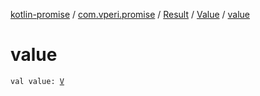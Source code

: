 [kotlin-promise](../../../index.md) / [com.vperi.promise](../../index.md) / [Result](../index.md) / [Value](index.md) / [value](./value.md)

# value

`val value: `[`V`](index.md#V)